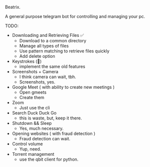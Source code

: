 Beatrix. 

A general purpose telegram bot for controlling and managing your pc.

TODO:
- Downloading and Retrieving Files ✅
    - Download to a common directory
    - Manage all types of files
    - Use pattern matching to retrieve files quickly
    - Add delete option
- Keystrokes (📍)
    - implement the same old features
- Screenshots + Camera
    - I think camera can wait, tbh.
    - Screenshots, yes.
- Google Meet ( with ability to create new meetings )
    - Open gmeets
    - Create them
- Zoom
    - Just use the cli
- Search Duck Duck Go
    - this is waste, but, keep it there.
- Shutdown && Sleep
    - Yes, much necessary.
- Opening websites ( with fraud detection )
    - Fraud detection can wait.
- Control volume
    - Yup, need.
- Torrent management
    - use the qbit client for python.